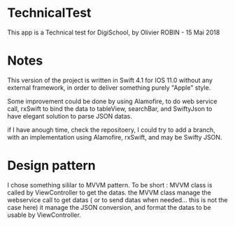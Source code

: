 # TechnicalTest

This app is a Technical test for DigiSchool, by Olivier ROBIN - 15 Mai 2018

# Notes

This version of the project is written in Swift 4.1 for IOS 11.0
without any external framework, in order to deliver something purely "Apple" style.

Some improvement could be done by using Alamofire, to do web service call,
rxSwift to bind the data to tableView, searchBar,
and SwiftyJson to have elegant solution to parse JSON datas.

if I have anough time, check the repositoery, I could try to add a branch, with an implementation using Alamofire, rxSwift, and may be Swifty  JSON.

# Design pattern

I chose something sililar to MVVM pattern.
To be short :
MVVM class is called by ViewController to get the datas.
the MVVM class manage the webservice call to get datas ( or to send datas when needed... this is not the case here)
it manage the JSON conversion, and format the datas to be usable by ViewController.
